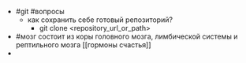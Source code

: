 - #git #вопросы
	- как сохранить себе готовый репозиторий?
		- git clone <repository_url_or_path>
- #мозг состоит из коры головного мозга, лимбической системы и рептильного мозга [[гормоны счастья]]
-